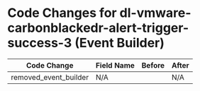 # Code Changes for dl-vmware-carbonblackedr-alert-trigger-success-3 (Event Builder)

| Code Change | Field Name | Before | After |
|-------------|------------|--------|-------|
| removed_event_builder | N/A |  | N/A |